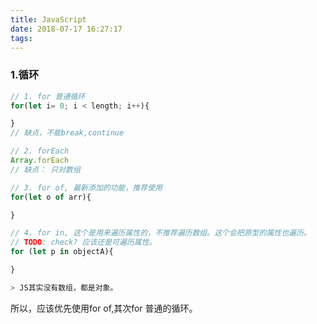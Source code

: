 ```yaml
---
title: JavaScript
date: 2018-07-17 16:27:17
tags:
---
```

### 1.循环
``` js
// 1. for 普通循环
for(let i= 0; i < length; i++){

}
// 缺点，不能break,continue

// 2. forEach
Array.forEach
// 缺点： 只对数组

// 3. for of, 最新添加的功能，推荐使用
for(let o of arr){

}

// 4. for in, 这个是用来遍历属性的，不推荐遍历数组。这个会把原型的属性也遍历。
// TODO: check? 应该还是可遍历属性。
for (let p in objectA){

}

> JS其实没有数组，都是对象。
```
所以，应该优先使用for of,其次for 普通的循环。
<!-- more -->